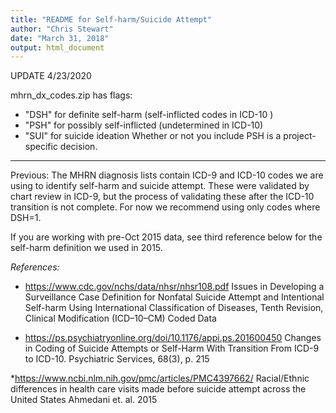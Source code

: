 ```yaml
---
title: "README for Self-harm/Suicide Attempt"
author: "Chris Stewart"
date: "March 31, 2018"
output: html_document
---
```

UPDATE 4/23/2020

mhrn_dx_codes.zip has flags:
 * "DSH" for definite self-harm (self-inflicted codes in ICD-10 ) 
 * "PSH" for possibly self-inflicted (undetermined in ICD-10)  
 * "SUI" for suicide ideation 
Whether or not you include PSH is a project-specific decision.

---
Previous:
The MHRN diagnosis lists contain ICD-9 and ICD-10 codes we are using to identify self-harm and suicide attempt.  These were validated by chart review in ICD-9, but the process of validating these after the ICD-10 transition is not complete.  For now we recommend using only codes where DSH=1.

If you are working with pre-Oct 2015 data, see third reference below for the self-harm definition we used in 2015.


*References:*

* https://www.cdc.gov/nchs/data/nhsr/nhsr108.pdf
Issues in Developing a Surveillance Case Definition for Nonfatal Suicide Attempt and Intentional Self-harm Using International Classification of Diseases, Tenth Revision, Clinical Modification (ICD–10–CM) Coded Data 

* https://ps.psychiatryonline.org/doi/10.1176/appi.ps.201600450
Changes in Coding of Suicide Attempts or Self-Harm With Transition From ICD-9 to ICD-10. Psychiatric Services, 68(3), p. 215

*https://www.ncbi.nlm.nih.gov/pmc/articles/PMC4397662/
Racial/Ethnic differences in health care visits made before suicide attempt across the United States
Ahmedani et. al. 2015

